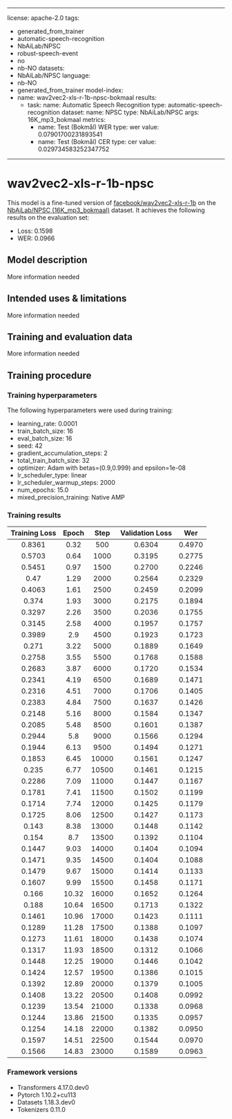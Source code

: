 
---
license: apache-2.0
tags:
- generated_from_trainer
- automatic-speech-recognition
- NbAiLab/NPSC
- robust-speech-event
- no
- nb-NO
datasets:
- NbAiLab/NPSC
language:
- nb-NO
- generated_from_trainer
model-index:
- name: wav2vec2-xls-r-1b-npsc-bokmaal
  results:
  - task:
      name: Automatic Speech Recognition 
      type: automatic-speech-recognition
    dataset:
      name: NPSC
      type: NbAiLab/NPSC
      args: 16K_mp3_bokmaal
    metrics:
       - name: Test (Bokmål) WER
         type: wer
         value: 0.07901700231893541
       - name: Test (Bokmål) CER
         type: cer
         value: 0.029734583252347752
---

<!-- This model card has been generated automatically according to the information the Trainer had access to. You
should probably proofread and complete it, then remove this comment. -->

# wav2vec2-xls-r-1b-npsc

This model is a fine-tuned version of [facebook/wav2vec2-xls-r-1b](https://huggingface.co/facebook/wav2vec2-xls-r-1b) on the [NbAiLab/NPSC (16K_mp3_bokmaal)](https://huggingface.co/datasets/NbAiLab/NPSC/viewer/16K_mp3_bokmaal/train) dataset.
It achieves the following results on the evaluation set:
- Loss: 0.1598
- WER: 0.0966

## Model description

More information needed

## Intended uses & limitations

More information needed

## Training and evaluation data

More information needed

## Training procedure

### Training hyperparameters

The following hyperparameters were used during training:
- learning_rate: 0.0001
- train_batch_size: 16
- eval_batch_size: 16
- seed: 42
- gradient_accumulation_steps: 2
- total_train_batch_size: 32
- optimizer: Adam with betas=(0.9,0.999) and epsilon=1e-08
- lr_scheduler_type: linear
- lr_scheduler_warmup_steps: 2000
- num_epochs: 15.0
- mixed_precision_training: Native AMP

### Training results

| Training Loss | Epoch | Step  | Validation Loss | Wer    |
|:-------------:|:-----:|:-----:|:---------------:|:------:|
| 0.8361        | 0.32  | 500   | 0.6304          | 0.4970 |
| 0.5703        | 0.64  | 1000  | 0.3195          | 0.2775 |
| 0.5451        | 0.97  | 1500  | 0.2700          | 0.2246 |
| 0.47          | 1.29  | 2000  | 0.2564          | 0.2329 |
| 0.4063        | 1.61  | 2500  | 0.2459          | 0.2099 |
| 0.374         | 1.93  | 3000  | 0.2175          | 0.1894 |
| 0.3297        | 2.26  | 3500  | 0.2036          | 0.1755 |
| 0.3145        | 2.58  | 4000  | 0.1957          | 0.1757 |
| 0.3989        | 2.9   | 4500  | 0.1923          | 0.1723 |
| 0.271         | 3.22  | 5000  | 0.1889          | 0.1649 |
| 0.2758        | 3.55  | 5500  | 0.1768          | 0.1588 |
| 0.2683        | 3.87  | 6000  | 0.1720          | 0.1534 |
| 0.2341        | 4.19  | 6500  | 0.1689          | 0.1471 |
| 0.2316        | 4.51  | 7000  | 0.1706          | 0.1405 |
| 0.2383        | 4.84  | 7500  | 0.1637          | 0.1426 |
| 0.2148        | 5.16  | 8000  | 0.1584          | 0.1347 |
| 0.2085        | 5.48  | 8500  | 0.1601          | 0.1387 |
| 0.2944        | 5.8   | 9000  | 0.1566          | 0.1294 |
| 0.1944        | 6.13  | 9500  | 0.1494          | 0.1271 |
| 0.1853        | 6.45  | 10000 | 0.1561          | 0.1247 |
| 0.235         | 6.77  | 10500 | 0.1461          | 0.1215 |
| 0.2286        | 7.09  | 11000 | 0.1447          | 0.1167 |
| 0.1781        | 7.41  | 11500 | 0.1502          | 0.1199 |
| 0.1714        | 7.74  | 12000 | 0.1425          | 0.1179 |
| 0.1725        | 8.06  | 12500 | 0.1427          | 0.1173 |
| 0.143         | 8.38  | 13000 | 0.1448          | 0.1142 |
| 0.154         | 8.7   | 13500 | 0.1392          | 0.1104 |
| 0.1447        | 9.03  | 14000 | 0.1404          | 0.1094 |
| 0.1471        | 9.35  | 14500 | 0.1404          | 0.1088 |
| 0.1479        | 9.67  | 15000 | 0.1414          | 0.1133 |
| 0.1607        | 9.99  | 15500 | 0.1458          | 0.1171 |
| 0.166         | 10.32 | 16000 | 0.1652          | 0.1264 |
| 0.188         | 10.64 | 16500 | 0.1713          | 0.1322 |
| 0.1461        | 10.96 | 17000 | 0.1423          | 0.1111 |
| 0.1289        | 11.28 | 17500 | 0.1388          | 0.1097 |
| 0.1273        | 11.61 | 18000 | 0.1438          | 0.1074 |
| 0.1317        | 11.93 | 18500 | 0.1312          | 0.1066 |
| 0.1448        | 12.25 | 19000 | 0.1446          | 0.1042 |
| 0.1424        | 12.57 | 19500 | 0.1386          | 0.1015 |
| 0.1392        | 12.89 | 20000 | 0.1379          | 0.1005 |
| 0.1408        | 13.22 | 20500 | 0.1408          | 0.0992 |
| 0.1239        | 13.54 | 21000 | 0.1338          | 0.0968 |
| 0.1244        | 13.86 | 21500 | 0.1335          | 0.0957 |
| 0.1254        | 14.18 | 22000 | 0.1382          | 0.0950 |
| 0.1597        | 14.51 | 22500 | 0.1544          | 0.0970 |
| 0.1566        | 14.83 | 23000 | 0.1589          | 0.0963 |


### Framework versions

- Transformers 4.17.0.dev0
- Pytorch 1.10.2+cu113
- Datasets 1.18.3.dev0
- Tokenizers 0.11.0
